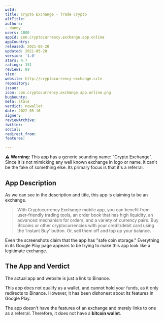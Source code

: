 ```yaml
---
wsId: 
title: Crypto Exchange - Trade Crypto
altTitle: 
authors:
- danny
users: 1000
appId: com.cryptocurrency.exchange.app.online
appCountry: 
released: 2021-05-20
updated: 2021-05-20
version: '1.0'
stars: 4.7
ratings: 151
reviews: 89
size: 
website: http://cryptocurrency-exchange.site
repository: 
issue: 
icon: com.cryptocurrency.exchange.app.online.png
bugbounty: 
meta: stale
verdict: nowallet
date: 2022-05-16
signer: 
reviewArchive: 
twitter: 
social: 
redirect_from: 
features: 

---
```


⚠️ **Warning:** This app has a generic sounding name: "Crypto Exchange". Since it is not mimicking any well known exchange in logo or name, it can't be the fake of something else. Its primary focus is that it's a referral.

## App Description

As we can see in the description and title, this app is claiming to be an exchange.

> With Cryptocurrency Exchange mobile app, you can benefit from user-friendly trading tools, an order book that has high liquidity, an advanced mechanism for orders, and a variety of currency pairs. Buy Bitcoins or other cryptocurrencies with your credit/debit card using the ‘Instant Buy’ button. Or, sell them off and top up your balance.

Even the screenshots claim that the app has "safe coin storage." Everything in its Google Play page appears to be trying to make this app look like a legitimate exchange.

## The App and Verdict

The actual app and website is just a link to Binance.

This app does not qualify as a wallet, and cannot hold your funds, as it only redirects to Binance. However, it has been dishonest about its features in Google Play.

The app doesn't have the features of an exchange and merely links to one as a referral. Therefore, it does not have a **bitcoin wallet**.
